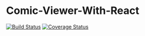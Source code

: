 # Comic-Viewer-With-React
[![Build Status](https://travis-ci.com/ms314006/Comic-Viewer-With-React.svg?branch=master)](https://travis-ci.com/ms314006/Comic-Viewer-With-React)
[![Coverage Status](https://coveralls.io/repos/github/ms314006/Comic-Viewer-With-React/badge.svg?branch=master)](https://coveralls.io/github/ms314006/Comic-Viewer-With-React?branch=master)